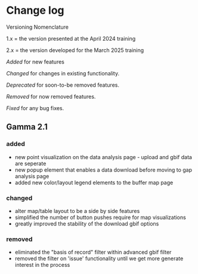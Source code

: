 # Change log 

Versioning Nomenclature

1.x = the version presented at the April 2024 training 

2.x = the version developed for the March 2025 training 

*Added* for new features 

*Changed* for changes in existing functionality.

*Deprecated* for soon-to-be removed features.

*Removed* for now removed features.

*Fixed* for any bug fixes. 


## Gamma 2.1 

### added 
- new point visualization on the data analysis page - upload and gbif data are seperate 
- new popup element that enables a data download before moving to gap analysis page 
- added new color/layout legend elements to the buffer map page 

### changed 

- alter map/table layout to be a side by side features 
- simplified the number of button pushes require for map visualizations 
- greatly improved the stability of the download gbif options 


### removed 

- eliminated the "basis of record" filter within advanced gbif filter 
- removed the filter on 'issue' functionality until we get more generate interest in the process